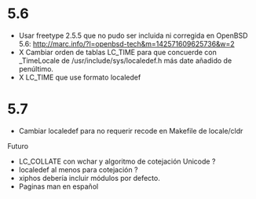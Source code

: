 
5.6
===

* Usar freetype 2.5.5 que no pudo ser incluida ni corregida en OpenBSD 5.6:
	http://marc.info/?l=openbsd-tech&m=142571609625736&w=2
* X Cambiar orden de tablas LC_TIME para que concuerde con _TimeLocale
  de /usr/include/sys/localedef.h más date añadido de penúltimo. 
* X LC_TIME que use formato localedef  


5.7
===

* Cambiar localedef para no requerir recode en Makefile de locale/cldr

Futuro
* LC_COLLATE con wchar y algoritmo de cotejación Unicode ?
* localedef al menos para cotejación ?
* xiphos debería incluir módulos por defecto.
* Paginas man en español

